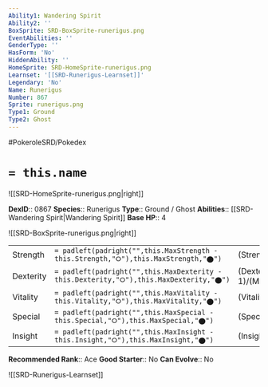 ```yaml
---
Ability1: Wandering Spirit
Ability2: ''
BoxSprite: SRD-BoxSprite-runerigus.png
EventAbilities: ''
GenderType: ''
HasForm: 'No'
HiddenAbility: ''
HomeSprite: SRD-HomeSprite-runerigus.png
Learnset: '[[SRD-Runerigus-Learnset]]'
Legendary: 'No'
Name: Runerigus
Number: 867
Sprite: runerigus.png
Type1: Ground
Type2: Ghost
---
```


#PokeroleSRD/Pokedex

# `= this.name`

![[SRD-HomeSprite-runerigus.png|right]]

**DexID**:: 0867
**Species**:: Runerigus
**Type**:: Ground / Ghost
**Abilities**:: [[SRD-Wandering Spirit|Wandering Spirit]]
**Base HP**:: 4

![[SRD-BoxSprite-runerigus.png|right]]

|           |                                                                                        |                                          |
| --------- | -------------------------------------------------------------------------------------- | ---------------------------------------- |
| Strength  | `= padleft(padright("",this.MaxStrength - this.Strength,"⭘"),this.MaxStrength,"⬤")`    | (Strength::3)/(MaxStrength::6)   |
| Dexterity | `= padleft(padright("",this.MaxDexterity - this.Dexterity,"⭘"),this.MaxDexterity,"⬤")` | (Dexterity:: 1)/(MaxDexterity::3) |
| Vitality  | `= padleft(padright("",this.MaxVitality - this.Vitality,"⭘"),this.MaxVitality,"⬤")`    | (Vitality::4)/(MaxVitality::8)   |
| Special   | `= padleft(padright("",this.MaxSpecial - this.Special,"⭘"),this.MaxSpecial,"⬤")`       | (Special::2)/(MaxSpecial::4)     |
| Insight   | `= padleft(padright("",this.MaxInsight - this.Insight,"⭘"),this.MaxInsight,"⬤")`       | (Insight::3)/(MaxInsight::6)     |

**Recommended Rank**:: Ace
**Good Starter**:: No
**Can Evolve**:: No

![[SRD-Runerigus-Learnset]]